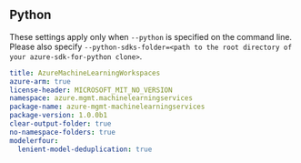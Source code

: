 ## Python

These settings apply only when `--python` is specified on the command line.
Please also specify `--python-sdks-folder=<path to the root directory of your azure-sdk-for-python clone>`.

``` yaml $(python)
title: AzureMachineLearningWorkspaces
azure-arm: true
license-header: MICROSOFT_MIT_NO_VERSION
namespace: azure.mgmt.machinelearningservices
package-name: azure-mgmt-machinelearningservices
package-version: 1.0.0b1
clear-output-folder: true
no-namespace-folders: true
modelerfour:
  lenient-model-deduplication: true
```
